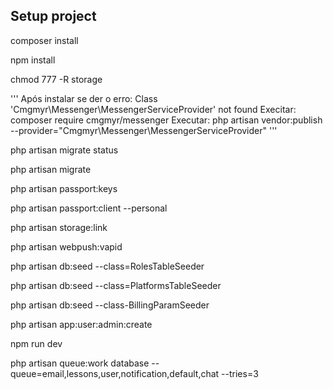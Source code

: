 ## Setup project

composer install

npm install

chmod 777 -R storage

'''
Após instalar se der o erro: Class 'Cmgmyr\Messenger\MessengerServiceProvider' not found 
Execitar: composer require cmgmyr/messenger
Executar: php artisan vendor:publish --provider="Cmgmyr\Messenger\MessengerServiceProvider"
'''

php artisan migrate status

php artisan migrate

php artisan passport:keys

php artisan passport:client --personal

php artisan storage:link

php artisan webpush:vapid

php artisan db:seed --class=RolesTableSeeder
 
php artisan db:seed --class=PlatformsTableSeeder

php artisan db:seed --class-BillingParamSeeder

php artisan app:user:admin:create

npm run dev

php artisan queue:work database --queue=email,lessons,user,notification,default,chat  --tries=3